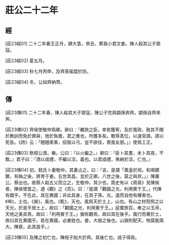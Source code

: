 # 莊公二十二年

## 經 <a name="03Zhuang23Jing"></a>

<a name="03Zhuang23Jing01">[莊23經01]</a> 二十二年春王正月，肆大眚。癸丑，葬我小君文姜。陳人殺其公子禦寇。

<a name="03Zhuang23Jing02">[莊23經02]</a> 夏五月。

<a name="03Zhuang23Jing03">[莊23經03]</a> 秋七月丙申，及齊髙傒盟於防。

<a name="03Zhuang23Jing04">[莊23經04]</a> 冬，公如齊納幣。

## 傳 <a name="03Zhuang23Zhuan"></a>

<a name="03Zhuang23Zhuan01">[莊23傳01]</a> 二十二年春，陳人殺其大子禦寇，陳公子完與顓孫奔齊。顓孫自齊來奔。

<a name="03Zhuang23Zhuan02">[莊23傳02]</a> 齊侯使敬仲爲卿。辭曰：『羈旅之臣，幸若獲宥，及於寬政，赦其不閑於教訓而免於罪戾，弛於負擔，君之惠也，所獲多矣。敢辱髙位，以速官謗。請以死告。《詩》云：「翹翹車乘，招我以弓，豈不欲往，畏我友朋。」』使爲工正。

<a name="03Zhuang23Zhuan03">[莊23傳03]</a> 飲桓公酒，樂。公曰：『以火繼之。』辭曰：『臣卜其晝，未卜其夜，不敢。』君子曰：『酒以成禮，不繼以淫，義也。以君成禮，弗納於淫，仁也。』

<a name="03Zhuang23Zhuan04">[莊23傳04]</a> 初，懿氏卜妻敬仲，其妻占之，曰：『吉，是謂「鳳皇於飛，和鳴鏘鏘，有媯之後，將育于姜。五世其昌，並於正卿。八世之後，莫之與亰。」』陳厲公，蔡出也。故蔡人殺五父而立之，生敬仲。其少也，周史有以《周易》見陳侯者，陳侯使筮之，遇《觀》之《否》。曰：『是謂「觀國之光，利用賓于王。」代陳有國乎。不在此，其在異國；非此其身，在其子孫。光，遠而自他有耀者也。《坤》，土也。《巽》，風也。《乾》，天也。風爲天於土上，山也。有山之材而照之以天光，於是乎居土上，故曰：「觀國之光，利用賓于王。」庭實旅百，奉之以玉帛，天地之美具焉，故曰：「利用賓于王。」猶有觀焉，故曰其在後乎。風行而著於土，故曰其在異國乎。若在異國，必姜姓也。姜，大嶽之後也。山嶽則配天，物莫能兩大。陳衰，此其昌乎。』

<a name="03Zhuang23Zhuan05">[莊23傳05]</a> 及陳之初亡也，陳桓子始大於齊。其後亡也，成子得政。

